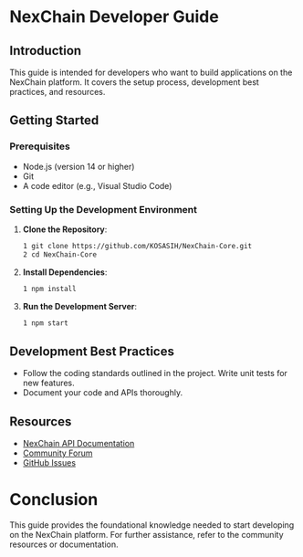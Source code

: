 # NexChain Developer Guide

## Introduction
This guide is intended for developers who want to build applications on the NexChain platform. It covers the setup process, development best practices, and resources.

## Getting Started

### Prerequisites
- Node.js (version 14 or higher)
- Git
- A code editor (e.g., Visual Studio Code)

### Setting Up the Development Environment
1. **Clone the Repository**:
   ```bash
   1 git clone https://github.com/KOSASIH/NexChain-Core.git
   2 cd NexChain-Core
   ```

2. **Install Dependencies**:

   ```bash
   1 npm install
   ```
   
3. **Run the Development Server**:

   ```bash
   1 npm start
   ```
   
## Development Best Practices

- Follow the coding standards outlined in the project.
Write unit tests for new features.
- Document your code and APIs thoroughly.

## Resources

- [NexChain API Documentation](https://github.com/KOSASIH/NexChain-Core/tree/main/docs) 
- [Community Forum](https://github.com/KOSASIH/NexChain-Core/discussions/2) 
- [GitHub Issues](https://github.com/KOSASIH/NexChain-Core/issues) 

# Conclusion
This guide provides the foundational knowledge needed to start developing on the NexChain platform. For further assistance, refer to the community resources or documentation.

